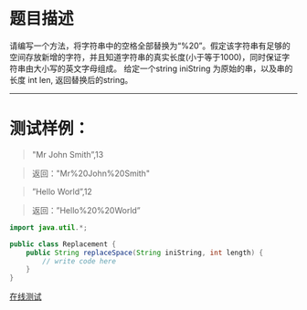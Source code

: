 # 题目描述

请编写一个方法，将字符串中的空格全部替换为“%20”。假定该字符串有足够的空间存放新增的字符，并且知道字符串的真实长度(小于等于1000)，同时保证字符串由大小写的英文字母组成。
给定一个string iniString 为原始的串，以及串的长度 int len, 返回替换后的string。
***

# 测试样例：

>"Mr John Smith”,13

>返回："Mr%20John%20Smith"

>”Hello  World”,12

>返回：”Hello%20%20World”

```java
import java.util.*;

public class Replacement {
    public String replaceSpace(String iniString, int length) {
        // write code here
    }
}
```

[在线测试](http://www.nowcoder.com/practice/b0850698cb41449188344cdb647f3e99?tpId=8&tqId=10997&rp=1&ru=/ta/cracking-the-coding-interview&qru=/ta/cracking-the-coding-interview/question-ranking)